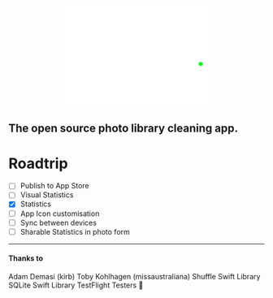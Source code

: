 <center><img src="swiped./swippy.png" alt="drawing" width="300"/></center>

## The open source photo library cleaning app.

# Roadtrip
- [ ] Publish to App Store
- [ ] Visual Statistics
- [x] Statistics
- [ ] App Icon customisation
- [ ] Sync between devices
- [ ] Sharable Statistics in photo form

---
#### Thanks to
Adam Demasi (kirb)
Toby Kohlhagen (missaustraliana)
Shuffle Swift Library
SQLite Swift Library
TestFlight Testers 💞